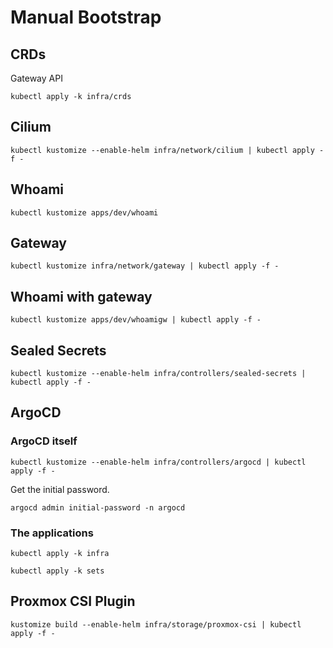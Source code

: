 # Manual Bootstrap

## CRDs

Gateway API

```shell
kubectl apply -k infra/crds
```

## Cilium

```shell
kubectl kustomize --enable-helm infra/network/cilium | kubectl apply -f -
```

## Whoami

```shell
kubectl kustomize apps/dev/whoami
```

## Gateway

```shell
kubectl kustomize infra/network/gateway | kubectl apply -f -
```

## Whoami with gateway

```shell
kubectl kustomize apps/dev/whoamigw | kubectl apply -f -
```

## Sealed Secrets

```shell
kubectl kustomize --enable-helm infra/controllers/sealed-secrets | kubectl apply -f -
```

## ArgoCD

### ArgoCD itself

```shell
kubectl kustomize --enable-helm infra/controllers/argocd | kubectl apply -f -
```


Get the initial password.

```shell
argocd admin initial-password -n argocd
```

### The applications

```shell
kubectl apply -k infra

kubectl apply -k sets
```
## Proxmox CSI Plugin

```shell
kustomize build --enable-helm infra/storage/proxmox-csi | kubectl apply -f -
```
